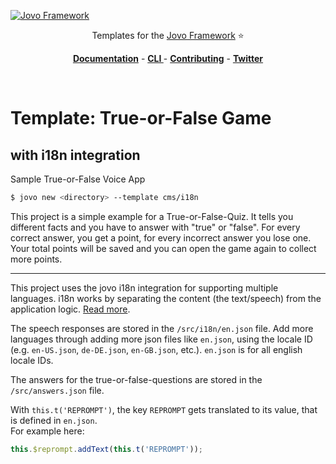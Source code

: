 [![Jovo Framework](https://www.jovo.tech/img/github-logo.png)](https://www.jovo.tech)

<p align="center">Templates for the <a href="https://github.com/jovotech/jovo-framework-nodejs">Jovo Framework</a> ⭐️</p>

<p align="center">
<a href="https://www.jovo.tech/framework/docs/"><strong>Documentation</strong></a> -
<a href="https://github.com/jovotech/jovo-cli"><strong>CLI </strong></a> - <a href="https://github.com/jovotech/jovo-framework-nodejs/blob/master/CONTRIBUTING.md"><strong>Contributing</strong></a> - <a href="https://twitter.com/jovotech"><strong>Twitter</strong></a></p>
<br/>

# Template: True-or-False Game
## with i18n integration

Sample True-or-False Voice App

```sh
$ jovo new <directory> --template cms/i18n 
```

This project is a simple example for a True-or-False-Quiz.
It tells you different facts and you have to answer with "true" or "false". For every correct answer, you get a point, for every incorrect answer you lose one. Your total points will be saved and you can open the game again to collect more points.
___

This project uses the jovo i18n integration for supporting multiple languages. 
i18n works by separating the content (the text/speech) from the application logic. [Read more](https://www.jovo.tech/docs/v2/output/i18n#introduction-to-i18n "jovo docs i18n").

The speech responses are stored in the `/src/i18n/en.json` file. Add more languages through adding more json files like `en.json`, using the locale ID (e.g. `en-US.json`, `de-DE.json`, `en-GB.json`, etc.). `en.json` is for all english locale IDs.

The answers for the true-or-false-questions are stored in the `/src/answers.json` file.

With `this.t('REPROMPT')`, the key `REPROMPT` gets translated to its value, that is defined in `en.json`.  
For example here:
```javascript
this.$reprompt.addText(this.t('REPROMPT'));
```

